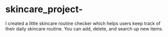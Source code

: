 # skincare_project-
I created a little skincare routine checker which helps users keep track of their daily skincare routine. You can add, delete, and search up new items. 
